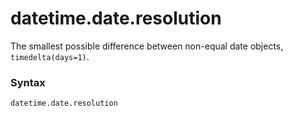 # datetime.date.resolution

The smallest possible difference between non-equal date objects, `timedelta(days=1)`.

### Syntax

```python
datetime.date.resolution
```